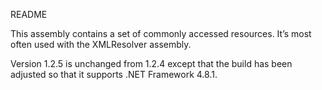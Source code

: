 README

This assembly contains a set of commonly accessed resources. It’s most often
used with the XMLResolver assembly.

Version 1.2.5 is unchanged from 1.2.4 except that the build has been adjusted
so that it supports .NET Framework 4.8.1.
